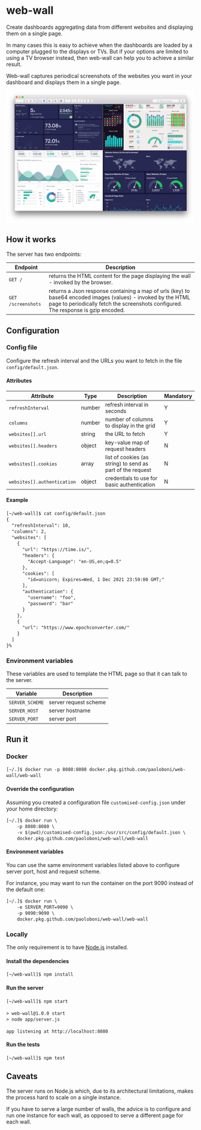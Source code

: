 # web-wall

Create dashboards aggregating data from different websites and displaying them on a single page.

In many cases this is easy to achieve when the dashboards are loaded by a computer plugged to the displays or TVs.
But if your options are limited to using a TV browser instead, then web-wall can help you to achieve a similar result.  

Web-wall captures periodical screenshots of the websites you want in your dashboard and displays them in a single page.

![web-wall example](images/wall-example.png)

## How it works

The server has two endpoints:

| Endpoint           | Description                                                                                                                                                                                         |
| ------------------ | --------------------------------------------------------------------------------------------------------------------------------------------------------------------------------------------------- |
| `GET /`            | returns the HTML content for the page displaying the wall - invoked by the browser.                                                                                                                 |
| `GET /screenshots` | returns a Json response containing a map of urls (key) to base64 encoded images (values) - invoked by the HTML page to periodically fetch the screenshots configured. The response is gzip encoded. |

## Configuration

### Config file

Configure the refresh interval and the URLs you want to fetch in the file `config/default.json`.

#### Attributes

| Attribute                   | Type   | Description                                                | Mandatory   |
| --------------------------- | ------ | ---------------------------------------------------------- | ----------- |
| `refreshInterval`           | number | refresh interval in seconds                                | Y           |
| `columns`                   | number | number of columns to display in the grid                   | Y           |
| `websites[].url`            | string | the URL to fetch                                           | Y           |
| `websites[].headers`        | object | key-value map of request headers                           | N           |
| `websites[].cookies`        | array  | list of cookies (as string) to send as part of the request | N           |
| `websites[].authentication` | object | credentials to use for basic authentication                | N           |

#### Example

```
[~/web-wall]$ cat config/default.json
{
  "refreshInterval": 10,
  "columns": 2,
  "websites": [
    {
      "url": "https://time.is/",
      "headers": {
        "Accept-Language": "en-US,en;q=0.5"
      },
      "cookies": [
        "id=unicorn; Expires=Wed, 1 Dec 2021 23:59:00 GMT;"
      ],
      "authentication": {
        "username": "foo",
        "password": "bar"
      }
    },
    {
      "url": "https://www.epochconverter.com/"
    }
  ]
}%
```

### Environment variables

These variables are used to template the HTML page so that it can talk to the server.

| Variable        | Description           |
| --------------- | --------------------- | 
| `SERVER_SCHEME` | server request scheme | 
| `SERVER_HOST`   | server hostname       | 
| `SERVER_PORT`   | server port           | 

## Run it

### Docker

```
[~/.]$ docker run -p 8080:8080 docker.pkg.github.com/paoloboni/web-wall/web-wall
```

#### Override the configuration

Assuming you created a configuration file `customised-config.json` under your home directory:

```
[~/.]$ docker run \
    -p 8080:8080 \
    -v $(pwd)/customised-config.json:/usr/src/config/default.json \
    docker.pkg.github.com/paoloboni/web-wall/web-wall
```

#### Environment variables

You can use the same environment variables listed above to configure server port, host and request scheme.

For instance, you may want to run the container on the port 9090 instead of the default one:

```
[~/.]$ docker run \
    -e SERVER_PORT=9090 \
    -p 9090:9090 \
    docker.pkg.github.com/paoloboni/web-wall/web-wall
```

### Locally

The only requirement is to have [Node.js](https://nodejs.dev) installed.

#### Install the dependencies

```
[~/web-wall]$ npm install
```

#### Run the server

```
[~/web-wall]$ npm start

> web-wall@1.0.0 start
> node app/server.js

app listening at http://localhost:8080
```

#### Run the tests

```
[~/web-wall]$ npm test
```

## Caveats

The server runs on Node.js which, due to its architectural limitations, makes the process hard to scale on a single instance.

If you have to serve a large number of walls, the advice is to configure and run one instance for each wall, as opposed to serve a different page for each wall. 
 